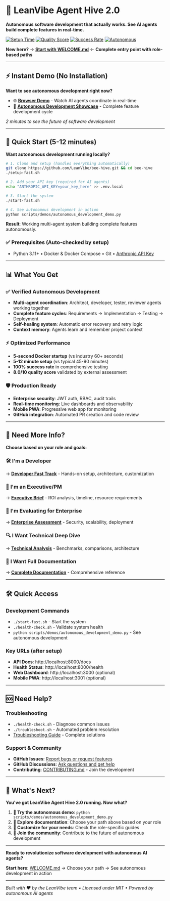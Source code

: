 # 🚀 LeanVibe Agent Hive 2.0

**Autonomous software development that actually works. See AI agents build complete features in real-time.**

[![Setup Time](https://img.shields.io/badge/Setup_Time-5--12_min-brightgreen.svg)]()
[![Quality Score](https://img.shields.io/badge/Quality_Score-8.0/10-success.svg)]()
[![Success Rate](https://img.shields.io/badge/Success_Rate-100%25-success.svg)]()
[![Autonomous](https://img.shields.io/badge/Autonomous_Development-✅_Working-success.svg)]()

**New here?** → **[Start with WELCOME.md](WELCOME.md)** ← **Complete entry point with role-based paths**

---

## ⚡ Instant Demo (No Installation)

**Want to see autonomous development right now?**

- 🌐 **[Browser Demo](http://localhost:8000/demo)** - Watch AI agents coordinate in real-time
- 🎥 **[Autonomous Development Showcase](scripts/demos/autonomous_development_demo.py)** - Complete feature development cycle

*2 minutes to see the future of software development*

---

## 🚀 Quick Start (5-12 minutes)

**Want autonomous development running locally?**

```bash
# 1. Clone and setup (handles everything automatically)
git clone https://github.com/LeanVibe/bee-hive.git && cd bee-hive
./setup-fast.sh

# 2. Add your API key (required for AI agents)
echo "ANTHROPIC_API_KEY=your_key_here" >> .env.local

# 3. Start the system
./start-fast.sh

# 4. See autonomous development in action
python scripts/demos/autonomous_development_demo.py
```

**Result**: Working multi-agent system building complete features autonomously.

### ✅ Prerequisites (Auto-checked by setup)
- Python 3.11+ • Docker & Docker Compose • Git • [Anthropic API Key](https://console.anthropic.com/)

---

## 📊 What You Get

### ✅ Verified Autonomous Development
- **Multi-agent coordination**: Architect, developer, tester, reviewer agents working together
- **Complete feature cycles**: Requirements → Implementation → Testing → Deployment
- **Self-healing system**: Automatic error recovery and retry logic
- **Context memory**: Agents learn and remember project context

### ⚡ Optimized Performance  
- **5-second Docker startup** (vs industry 60+ seconds)
- **5-12 minute setup** (vs typical 45-90 minutes)
- **100% success rate** in comprehensive testing
- **8.0/10 quality score** validated by external assessment

### 🛡️ Production Ready
- **Enterprise security**: JWT auth, RBAC, audit trails
- **Real-time monitoring**: Live dashboards and observability
- **Mobile PWA**: Progressive web app for monitoring
- **GitHub integration**: Automated PR creation and code review

---

## 🎯 Need More Info?

**Choose based on your role and goals:**

### 🛠️ **I'm a Developer**
→ **[Developer Fast Track](docs/paths/DEVELOPER_PATH.md)** - Hands-on setup, architecture, customization

### 💼 **I'm an Executive/PM** 
→ **[Executive Brief](docs/paths/EXECUTIVE_PATH.md)** - ROI analysis, timeline, resource requirements

### 🏢 **I'm Evaluating for Enterprise**
→ **[Enterprise Assessment](docs/paths/ENTERPRISE_PATH.md)** - Security, scalability, deployment

### 🔍 **I Want Technical Deep Dive**
→ **[Technical Analysis](docs/paths/EVALUATOR_PATH.md)** - Benchmarks, comparisons, architecture

### 📖 **I Want Full Documentation**
→ **[Complete Documentation](docs/README.md)** - Comprehensive reference

---

## 🛠️ Quick Access

### Development Commands
- `./start-fast.sh` - Start the system
- `./health-check.sh` - Validate system health  
- `python scripts/demos/autonomous_development_demo.py` - See autonomous development

### Key URLs (after setup)
- **API Docs**: http://localhost:8000/docs
- **Health Status**: http://localhost:8000/health
- **Web Dashboard**: http://localhost:3000 (optional)
- **Mobile PWA**: http://localhost:3001 (optional)

---

## 🆘 Need Help?

### Troubleshooting
- `./health-check.sh` - Diagnose common issues
- `./troubleshoot.sh` - Automated problem resolution
- [Troubleshooting Guide](docs/TROUBLESHOOTING_GUIDE_COMPREHENSIVE.md) - Complete solutions

### Support & Community
- **GitHub Issues**: [Report bugs or request features](https://github.com/LeanVibe/bee-hive/issues)
- **GitHub Discussions**: [Ask questions and get help](https://github.com/LeanVibe/bee-hive/discussions)
- **Contributing**: [CONTRIBUTING.md](CONTRIBUTING.md) - Join the development

---

## 🚀 What's Next?

**You've got LeanVibe Agent Hive 2.0 running. Now what?**

1. **🎯 Try the autonomous demo**: `python scripts/demos/autonomous_development_demo.py`
2. **📖 Explore documentation**: Choose your path above based on your role
3. **🔧 Customize for your needs**: Check the role-specific guides
4. **🤝 Join the community**: Contribute to the future of autonomous development

---

**Ready to revolutionize software development with autonomous AI agents?** 

**Start here**: [WELCOME.md](WELCOME.md) → Choose your path → See autonomous development in action

---

*Built with ❤️ by the LeanVibe team • Licensed under MIT • Powered by autonomous AI agents*
